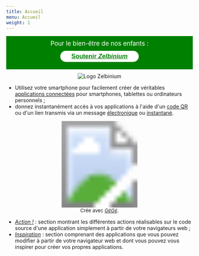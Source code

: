 ```yaml
---
title: Accueil
menu: Accueil
weight: 1
---
```


<!-- Attention : 'home.md' est un lien symbolique vers '_index.md' ! -->
<!-- Les URL doivent être absolus !!! -->

<div style="margin-bottom: 10px; background-color: green; font-size: larger; padding: 10px;">
  <span style="display: block; text-align: center; ; color: white;">Pour le bien-être de nos enfants :</span>
  <span style="display: flex;">
    <a style="margin: auto; background-color: white; color: green; border-radius: 20px; font-family: sans-serif; font-weight: bold; padding: 5px 30px; margin: 10px auto" href="../support">Soutenir <em>Zelbinium</em></a>
  </span>
</div>

<center><img src="AnimatedLogo.gif" alt="Logo Zelbinium"/></center>

- Utilisez votre smartphone pour facilement créer de véritables [applications connectées](https://fr.wikipedia.org/wiki/Application_web) pour smartphones, tablettes ou ordinateurs personnels ;
- donnez instantanément accès à vos applications à l'aide d'un [code QR](https://fr.wikipedia.org/wiki/Code_QR) ou d'un lien transmis via un message [électronique](https://fr.wikipedia.org/wiki/Courrier_%C3%A9lectronique) ou [instantané](https://fr.wikipedia.org/wiki/Messagerie_instantan%C3%A9e).

<div style="text-align: center; width: 100%;">
  <!-- Fait avec https://imagemapper.pageballoon.com/#/ -->
  <svg version="1.1" xmlns="http://www.w3.org/2000/svg" xmlns:xlink="http://www.w3.org/1999/xlink" viewBox="0 0 868 403">
    <image width="868" height="403" xlink:href="Incitation.png"></image> <a xlink:href="../action">
      <rect x="0" y="0" fill="#fff" opacity="0" width="520" height="202"></rect>
    </a><a xlink:href="../action">
      <rect x="0" y="205" fill="#fff" opacity="0" width="205" height="198"></rect>
    </a><a xlink:href="../inspiration">
      <rect x="523" y="0" fill="#fff" opacity="0" width="345" height="212"></rect>
    </a><a xlink:href="../inspiration">
      <rect x="214" y="212" fill="#fff" opacity="0" width="654" height="191"></rect>
    </a>
  </svg>
  <div style="font-size: small;">
    <span>Crée avec </span>
    <a href="https://framalab.org/gknd-creator/" target="_blank">
      <em>GéGé</em></a><span>.</span>
  </div>
</div>

- [*Action !*](../action) : section montrant les différentes actions réalisables sur le code source d'une application simplement à partir de votre navigateurs web ;
- [*Inspiration*](../inspiration) : section comprenant des applications que vous pouvez modifier à partir de votre navigateur web et dont vous pouvez vous inspirer pour créer vos propres applications.
